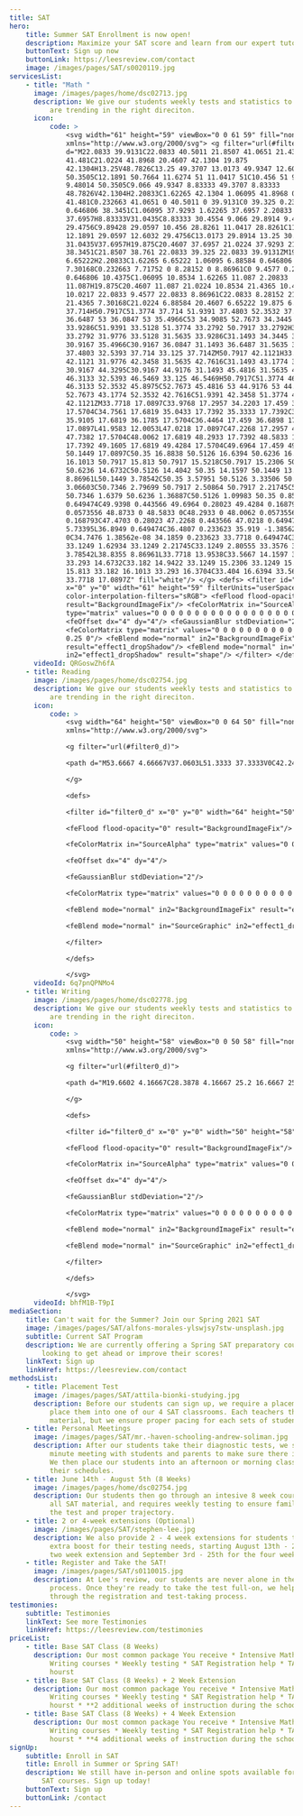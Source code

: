 ```yaml
---
title: SAT
hero:
    title: Summer SAT Enrollment is now open!
    description: Maximize your SAT score and learn from our expert tutors!
    buttonText: Sign up now
    buttonLink: https://leesreview.com/contact
    image: /images/pages/SAT/s0020119.jpg
servicesList:
    - title: "Math "
      image: /images/pages/home/dsc02713.jpg
      description: We give our students weekly tests and statistics to make sure they
          are trending in the right direciton.
      icon:
          code: >
              <svg width="61" height="59" viewBox="0 0 61 59" fill="none"
              xmlns="http://www.w3.org/2000/svg"> <g filter="url(#filter0_d)"> <path
              d="M22.0833 39.9131C22.0833 40.5011 21.8507 41.0651 21.4365
              41.481C21.0224 41.8968 20.4607 42.1304 19.875
              42.1304H13.25V48.7826C13.25 49.3707 13.0173 49.9347 12.6032
              50.3505C12.1891 50.7664 11.6274 51 11.0417 51C10.456 51 9.89428 50.7664
              9.48014 50.3505C9.066 49.9347 8.83333 49.3707 8.83333
              48.7826V42.1304H2.20833C1.62265 42.1304 1.06095 41.8968 0.646806
              41.481C0.232663 41.0651 0 40.5011 0 39.9131C0 39.325 0.232663 38.761
              0.646806 38.3451C1.06095 37.9293 1.62265 37.6957 2.20833
              37.6957H8.83333V31.0435C8.83333 30.4554 9.066 29.8914 9.48014
              29.4756C9.89428 29.0597 10.456 28.8261 11.0417 28.8261C11.6274 28.8261
              12.1891 29.0597 12.6032 29.4756C13.0173 29.8914 13.25 30.4554 13.25
              31.0435V37.6957H19.875C20.4607 37.6957 21.0224 37.9293 21.4365
              38.3451C21.8507 38.761 22.0833 39.325 22.0833 39.9131ZM19.875
              6.65222H2.20833C1.62265 6.65222 1.06095 6.88584 0.646806
              7.30168C0.232663 7.71752 0 8.28152 0 8.86961C0 9.4577 0.232663 10.0217
              0.646806 10.4375C1.06095 10.8534 1.62265 11.087 2.20833
              11.087H19.875C20.4607 11.087 21.0224 10.8534 21.4365 10.4375C21.8507
              10.0217 22.0833 9.4577 22.0833 8.86961C22.0833 8.28152 21.8507 7.71752
              21.4365 7.30168C21.0224 6.88584 20.4607 6.65222 19.875 6.65222ZM33.125
              37.714H50.7917C51.3774 37.714 51.9391 37.4803 52.3532 37.0645C52.7673
              36.6487 53 36.0847 53 35.4966C53 34.9085 52.7673 34.3445 52.3532
              33.9286C51.9391 33.5128 51.3774 33.2792 50.7917 33.2792H33.125C32.5393
              33.2792 31.9776 33.5128 31.5635 33.9286C31.1493 34.3445 30.9167 34.9085
              30.9167 35.4966C30.9167 36.0847 31.1493 36.6487 31.5635 37.0645C31.9776
              37.4803 32.5393 37.714 33.125 37.714ZM50.7917 42.1121H33.125C32.5393
              42.1121 31.9776 42.3458 31.5635 42.7616C31.1493 43.1774 30.9167 43.7415
              30.9167 44.3295C30.9167 44.9176 31.1493 45.4816 31.5635 45.8975C31.9776
              46.3133 32.5393 46.5469 33.125 46.5469H50.7917C51.3774 46.5469 51.9391
              46.3133 52.3532 45.8975C52.7673 45.4816 53 44.9176 53 44.3295C53 43.7415
              52.7673 43.1774 52.3532 42.7616C51.9391 42.3458 51.3774 42.1121 50.7917
              42.1121ZM33.7718 17.0897C33.9768 17.2957 34.2203 17.459 34.4882
              17.5704C34.7561 17.6819 35.0433 17.7392 35.3333 17.7392C35.6233 17.7392
              35.9105 17.6819 36.1785 17.5704C36.4464 17.459 36.6898 17.2957 36.8949
              17.0897L41.9583 12.0053L47.0218 17.0897C47.2268 17.2957 47.4703 17.459
              47.7382 17.5704C48.0062 17.6819 48.2933 17.7392 48.5833 17.7392C48.8733
              17.7392 49.1605 17.6819 49.4284 17.5704C49.6964 17.459 49.9398 17.2957
              50.1449 17.0897C50.35 16.8838 50.5126 16.6394 50.6236 16.3704C50.7346
              16.1013 50.7917 15.813 50.7917 15.5218C50.7917 15.2306 50.7346 14.9422
              50.6236 14.6732C50.5126 14.4042 50.35 14.1597 50.1449 13.9538L45.0812
              8.86961L50.1449 3.78542C50.35 3.57951 50.5126 3.33506 50.6236
              3.06603C50.7346 2.79699 50.7917 2.50864 50.7917 2.21745C50.7917 1.92625
              50.7346 1.6379 50.6236 1.36887C50.5126 1.09983 50.35 0.855383 50.1449
              0.649474C49.9398 0.443566 49.6964 0.28023 49.4284 0.168793C49.1605
              0.0573556 48.8733 0 48.5833 0C48.2933 0 48.0062 0.0573556 47.7382
              0.168793C47.4703 0.28023 47.2268 0.443566 47.0218 0.649474L41.9583
              5.73395L36.8949 0.649474C36.4807 0.233623 35.919 -1.38562e-08 35.3333
              0C34.7476 1.38562e-08 34.1859 0.233623 33.7718 0.649474C33.3576 1.06533
              33.1249 1.62934 33.1249 2.21745C33.1249 2.80555 33.3576 3.36957 33.7718
              3.78542L38.8355 8.86961L33.7718 13.9538C33.5667 14.1597 33.404 14.4042
              33.293 14.6732C33.182 14.9422 33.1249 15.2306 33.1249 15.5218C33.1249
              15.813 33.182 16.1013 33.293 16.3704C33.404 16.6394 33.5667 16.8838
              33.7718 17.0897Z" fill="white"/> </g> <defs> <filter id="filter0_d"
              x="0" y="0" width="61" height="59" filterUnits="userSpaceOnUse"
              color-interpolation-filters="sRGB"> <feFlood flood-opacity="0"
              result="BackgroundImageFix"/> <feColorMatrix in="SourceAlpha"
              type="matrix" values="0 0 0 0 0 0 0 0 0 0 0 0 0 0 0 0 0 0 127 0"/>
              <feOffset dx="4" dy="4"/> <feGaussianBlur stdDeviation="2"/>
              <feColorMatrix type="matrix" values="0 0 0 0 0 0 0 0 0 0 0 0 0 0 0 0 0 0
              0.25 0"/> <feBlend mode="normal" in2="BackgroundImageFix"
              result="effect1_dropShadow"/> <feBlend mode="normal" in="SourceGraphic"
              in2="effect1_dropShadow" result="shape"/> </filter> </defs> </svg>
      videoId: QRGoswZh6fA
    - title: Reading
      image: /images/pages/home/dsc02754.jpg
      description: We give our students weekly tests and statistics to make sure they
          are trending in the right direciton.
      icon:
          code: >
              <svg width="64" height="50" viewBox="0 0 64 50" fill="none"
              xmlns="http://www.w3.org/2000/svg">

              <g filter="url(#filter0_d)">

              <path d="M53.6667 4.66667V37.0603L51.3333 37.3333V0C42.245 0.277667 33.8217 1.778 27.9953 5.404C22.1713 1.778 13.7573 0.277667 4.66667 0V37.3333L2.33333 37.0603V4.66667H0V39.6667H21.133C24.584 39.6667 24.962 42 27.9953 42C31.038 42 31.4043 39.6667 34.86 39.6667H56V4.66667H53.6667ZM25.6667 36.505C21.126 34.7037 16.0137 33.544 9.33333 33.0423V4.92333C14.8213 5.383 20.9907 6.49833 25.6667 9.408V36.505ZM46.6667 33.0423C39.9863 33.544 34.874 34.7037 30.3333 36.505V9.408C35.0093 6.49833 41.1787 5.383 46.6667 4.92333V33.0423Z" fill="white"/>

              </g>

              <defs>

              <filter id="filter0_d" x="0" y="0" width="64" height="50" filterUnits="userSpaceOnUse" color-interpolation-filters="sRGB">

              <feFlood flood-opacity="0" result="BackgroundImageFix"/>

              <feColorMatrix in="SourceAlpha" type="matrix" values="0 0 0 0 0 0 0 0 0 0 0 0 0 0 0 0 0 0 127 0"/>

              <feOffset dx="4" dy="4"/>

              <feGaussianBlur stdDeviation="2"/>

              <feColorMatrix type="matrix" values="0 0 0 0 0 0 0 0 0 0 0 0 0 0 0 0 0 0 0.25 0"/>

              <feBlend mode="normal" in2="BackgroundImageFix" result="effect1_dropShadow"/>

              <feBlend mode="normal" in="SourceGraphic" in2="effect1_dropShadow" result="shape"/>

              </filter>

              </defs>

              </svg>
      videoId: 6q7pnQPNMo4
    - title: Writing
      image: /images/pages/home/dsc02778.jpg
      description: We give our students weekly tests and statistics to make sure they
          are trending in the right direciton.
      icon:
          code: >
              <svg width="50" height="58" viewBox="0 0 50 58" fill="none"
              xmlns="http://www.w3.org/2000/svg">

              <g filter="url(#filter0_d)">

              <path d="M19.6602 4.16667C28.3878 4.16667 25.2 16.6667 25.2 16.6667C25.2 16.6667 37.8 13.2292 37.8 21.7854V45.8333H4.2V4.16667H19.6602ZM21.3969 0H0V50H42V20.0292C42 15.0479 28.0392 0 21.3969 0ZM31.5 27.0833H10.5V25H31.5V27.0833ZM31.5 31.25H10.5V33.3333H31.5V31.25ZM31.5 37.5H10.5V39.5833H31.5V37.5Z" fill="white"/>

              </g>

              <defs>

              <filter id="filter0_d" x="0" y="0" width="50" height="58" filterUnits="userSpaceOnUse" color-interpolation-filters="sRGB">

              <feFlood flood-opacity="0" result="BackgroundImageFix"/>

              <feColorMatrix in="SourceAlpha" type="matrix" values="0 0 0 0 0 0 0 0 0 0 0 0 0 0 0 0 0 0 127 0"/>

              <feOffset dx="4" dy="4"/>

              <feGaussianBlur stdDeviation="2"/>

              <feColorMatrix type="matrix" values="0 0 0 0 0 0 0 0 0 0 0 0 0 0 0 0 0 0 0.25 0"/>

              <feBlend mode="normal" in2="BackgroundImageFix" result="effect1_dropShadow"/>

              <feBlend mode="normal" in="SourceGraphic" in2="effect1_dropShadow" result="shape"/>

              </filter>

              </defs>

              </svg>
      videoId: bhfM1B-T9pI
mediaSection:
    title: Can't wait for the Summer? Join our Spring 2021 SAT
    image: /images/pages/SAT/alfons-morales-ylswjsy7stw-unsplash.jpg
    subtitle: Current SAT Program
    description: We are currently offering a Spring SAT preparatory course for those
        looking to get ahead or improve their scores!
    linkText: Sign up
    linkHref: https://leesreview.com/contact
methodsList:
    - title: Placement Test
      image: /images/pages/SAT/attila-bionki-studying.jpg
      description: Before our students can sign up, we require a placement test to
          place them into one of our 4 SAT classrooms. Each teachers the same
          material, but we ensure proper pacing for each sets of students.
    - title: Personal Meetings
      image: /images/pages/SAT/mr.-haven-schooling-andrew-soliman.jpg
      description: After our students take their diagnostic tests, we schedule a 20
          minute meeting with students and parents to make sure there is a good fit.
          We then place our students into an afternoon or morning class based on
          their schedules.
    - title: June 14th - August 5th (8 Weeks)
      image: /images/pages/home/dsc02754.jpg
      description: Our students then go through an intesive 8 week course taht covers
          all SAT material, and requires weekly testing to ensure familiarity with
          the test and proper trajectory.
    - title: 2 or 4-week extensions (Optional)
      image: /images/pages/SAT/stephen-lee.jpg
      description: We also provide 2 - 4 week extensions for students that need the
          extra boost for their testing needs, starting August 13th - 21st for the
          two week extension and September 3rd - 25th for the four week extension.
    - title: Register and Take the SAT!
      image: /images/pages/SAT/s0110015.jpg
      description: At Lee's review, our students are never alone in the test taking
          process. Once they're ready to take the test full-on, we help guide them
          through the registration and test-taking process.
testimonies:
    subtitle: Testimonies
    linkText: See more Testimonies
    linkHref: https://leesreview.com/testimonies
priceList:
    - title: Base SAT Class (8 Weeks)
      description: Our most common package You receive * Intensive Math, Reading, and
          Writing courses * Weekly testing * SAT Registration help * TA office
          hourst
    - title: Base SAT Class (8 Weeks) + 2 Week Extension
      description: Our most common package You receive * Intensive Math, Reading, and
          Writing courses * Weekly testing * SAT Registration help * TA office
          hourst * **2 additional weeks of instruction during the school year**
    - title: Base SAT Class (8 Weeks) + 4 Week Extension
      description: Our most common package You receive * Intensive Math, Reading, and
          Writing courses * Weekly testing * SAT Registration help * TA office
          hourst * **4 additional weeks of instruction during the school year**
signUp:
    subtitle: Enroll in SAT
    title: Enroll in Summer or Spring SAT!
    description: We still have in-person and online spots available for our Summer
        SAT courses. Sign up today!
    buttonText: Sign up
    buttonLink: /contact
---
```

